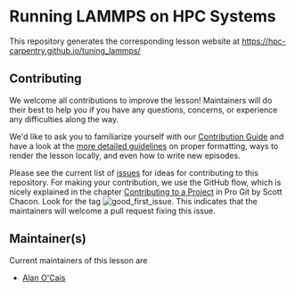# Running LAMMPS on HPC Systems

This repository generates the corresponding lesson website
at https://hpc-carpentry.github.io/tuning_lammps/  

## Contributing

We welcome all contributions to improve the lesson! Maintainers will do their best to
help you if you have any
questions, concerns, or experience any difficulties along the way.

We'd like to ask you to familiarize yourself with our
[Contribution Guide](CONTRIBUTING.md) and have a look at
the [more detailed guidelines][lesson-example] on proper formatting, ways
to render the lesson locally, and even how to write new episodes.

Please see the current list of [issues](https://github.com/hpc-carpentry/tuning_lammps/issues)
for ideas for contributing to this
repository. For making your contribution, we use the GitHub flow, which is
nicely explained in the chapter
[Contributing to a Project](http://git-scm.com/book/en/v2/GitHub-Contributing-to-a-Project)
in Pro Git by Scott Chacon.
Look for the tag
![good_first_issue](https://img.shields.io/badge/-good%20first%20issue-gold.svg). This
indicates that the maintainers will welcome a pull request fixing this issue.  


## Maintainer(s)

Current maintainers of this lesson are 

* [Alan O'Cais](https://github.com/ocaisa)

<!---
## Authors

A list of contributors to the lesson can be found in [AUTHORS](AUTHORS)

## Citation

To cite this lesson, please consult with [CITATION](CITATION)

-->

[lesson-example]: https://carpentries.github.io/lesson-example
